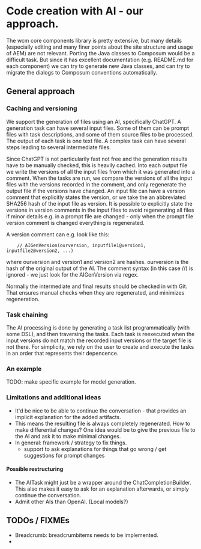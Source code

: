 # Code creation with AI - our approach.

The wcm core components library is pretty extensive, but many details (especially editing and many finer points
about the site structure and usage of AEM) are not relevant. Porting the Java classes to Composum would be a
difficult task. But since it has excellent documentation (e.g. README.md for each component) we can try to generate
new Java classes, and can try to migrate the dialogs to Composum conventions automatically.

## General approach

### Caching and versioning

We support the generation of files using an AI, specifically ChatGPT. A generation task can have several input files.
Some of them can be prompt files with task descriptions, and some of them source files to be processed. The output
of each task is one text file. A complex task can have several steps leading to several intermediate files.

Since ChatGPT is not particularily fast not free and the generation results have to be manually checked, this is
heavily cached.
Into each output file we write the versions of all the input files from which it was generated into a comment.
When the tasks are run, we compare the
versions of all the input files with the versions recorded in the comment, and only regenerate the output file if
the versions have changed. An input file can have a version comment that explicitly states the version, or we take the
an abbreviated SHA256 hash of the input file as version. It is possible to explicitly state the versions in
version comments in the input files to avoid regenerating all files if minor details e.g. in a prompt file are
changed - only when the prompt file version comment is changed everything is regenerated.

A version comment can e.g. look like this:

        // AIGenVersion(ourversion, inputfile1@version1, inputfile2@version2, ...)

where ourversion and version1 and version2 are hashes. ourversion is the hash of the original output of the AI.
The comment syntax (in this case //) is ignored - we just look for the AIGenVersion via regex.

Normally the intermediate and final results should be checked in with Git. That ensures manual checks when
they are regenerated, and minimizes regeneration.

### Task chaining

The AI processing is done by generating a task list programmatically (with some DSL), and then traversing the tasks.
Each task is reexecuted when the input versions do not match the recorded input versions or the target file is not
there. For simplicity, we rely on the user to create and execute the tasks in an order that represents their
depencence.

### An example

TODO: make specific example for model generation.

### Limitations and additional ideas

- It'd be nice to be able to continue the conversation - that provides an implicit explanation for the added artifacts.
- This means the resulting file is always completely regenerated. How to make differential changes? One idea would 
  be to give the previous file to the AI and ask it to make minimal changes.
- In general: framework / strategy to fix things.
  - support to ask explanations for things that go wrong / get suggestions for prompt changes

#### Possible restructuring

- The AITask might just be a wrapper around the ChatCompletionBuilder. This also makes it easy to ask for an
  explanation afterwards, or simply continue the conversation.
- Admit other AIs than OpenAI. (Local models?)

## TODOs / FIXMEs

- Breadcrumb: breadcrumbitems needs to be implemented.
- 
